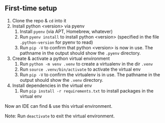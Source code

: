 ## First-time setup

1. Clone the repo & `cd` into it
2. Install python \<version> via pyenv
   1. Install `pyenv` (via APT, Homebrew, whatever)
   2. Run `pyenv install` to install python \<version> (specified in the file `.python-version` for pyenv to read)
   3. Run `pip -V` to confirm that python \<version> is now in use. The pathname in the output should show the `.pyenv` directory.
3. Create & activate a python virtual environment
   1. Run `python -m venv .venv` to create a virtualenv in the dir `.venv`
   2. Run `source .venv/bin/activate` to activate the virtual env
   3. Run `pip -V` to confirm the virtualenv is in use. The pathname in the output should show the `.venv` directory.
4. Install dependencies in the virtual env
   1. Run `pip install -r requirements.txt` to install packages in the virtual env

Now an IDE can find & use this virtual environment.

Note: Run `deactivate` to exit the virtual environment.
